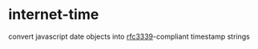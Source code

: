# internet-time

convert javascript date objects into
[rfc3339](http://www.faqs.org/rfcs/rfc3339.html)-compliant timestamp strings

# 
